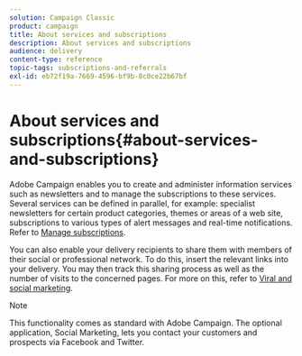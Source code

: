 ```yaml
---
solution: Campaign Classic
product: campaign
title: About services and subscriptions
description: About services and subscriptions
audience: delivery
content-type: reference
topic-tags: subscriptions-and-referrals
exl-id: eb72f19a-7669-4596-bf9b-8c0ce22b67bf
---
```

# About services and subscriptions{#about-services-and-subscriptions}

Adobe Campaign enables you to create and administer information services such as newsletters and to manage the subscriptions to these services. Several services can be defined in parallel, for example: specialist newsletters for certain product categories, themes or areas of a web site, subscriptions to various types of alert messages and real-time notifications. Refer to [Manage subscriptions](../../delivery/using/managing-subscriptions.md).

You can also enable your delivery recipients to share them with members of their social or professional network. To do this, insert the relevant links into your delivery. You may then track this sharing process as well as the number of visits to the concerned pages. For more on this, refer to [Viral and social marketing](../../delivery/using/viral-and-social-marketing.md).

>[!NOTE]
>
>This functionality comes as standard with Adobe Campaign. The optional application, Social Marketing, lets you contact your customers and prospects via Facebook and Twitter.
